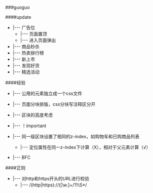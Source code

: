 ###guoguo

####update
+ |--- 广告位
    + |--- 页面置顶
    + |--- 进入页面弹出
+ |--- 商品秒杀
+ |--- 热卖排行榜
+ |--- 新上市
+ |--- 发现好货
+ |--- 精选活动

####经验
+ |--- 公用的元素独立成一个css文件
+ |--- 页面分块排版，css分块写注释区分开
+ |--- 区块的高度考虑
+ |--- ！important
+ |--- 同一级区块设置了相同的z-index，如购物车和已购商品列表
    + |--- 定位属性在同一z-index下计算（X），相对于父元素计算（√）
    
+ |--- BFC


####正则
+ |--- 对http和https开头的URL进行校验
    + |--- /(http|https):\/\/([\w.]+\/?)\S*/　



